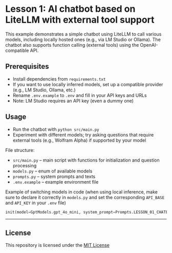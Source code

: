 # Lesson 1: AI chatbot based on LiteLLM with external tool support

This example demonstrates a simple chatbot using LiteLLM to call various models, including locally hosted ones (e.g., via LM Studio or Ollama). The chatbot also supports function calling (external tools) using the OpenAI-compatible API.

## Prerequisites
- Install dependencies from `requirements.txt`
- If you want to use locally inferred models, set up a compatible provider (e.g., LM Studio, Ollama, etc.)
- Rename `.env.example` to `.env` and fill in your API keys and URLs
- Note: LM Studio requires an API key (even a dummy one)

## Usage
- Run the chatbot with `python src/main.py`
- Experiment with different models; try asking questions that require external tools (e.g., Wolfram Alpha) if supported by your model

File structure:
- `src/main.py` – main script with functions for initialization and question processing
- `models.py` – enum of available models
- `prompts.py` – system prompts and texts
- `.env.example` – example environment file

Example of switching models in code 
(when using local inference, make sure to declare it correctly in `models.py` and set the corresponding `API_BASE` and `API_KEY` in your `.env` file)
```python
init(model=GptModels.gpt_4o_mini, system_prompt=Prompts.LESSON_01_CHATBOT)
```

---

## License
This repository is licensed under the [MIT License](LICENSE)